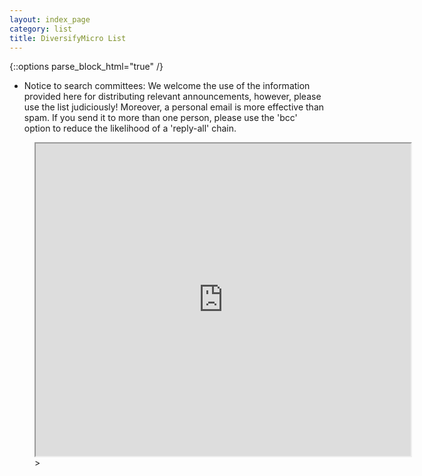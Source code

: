 ```yaml
---
layout: index_page
category: list
title: DiversifyMicro List
---
```


{::options parse_block_html="true" /}

* Notice to search committees: We welcome the use of the information provided here for distributing relevant announcements, however, please use the list judiciously! Moreover, a personal email is more effective than spam. If you send it to more than one person, please use the 'bcc' option to reduce the likelihood of a 'reply-all' chain.

<figure class="video_container">
<iframe src="https://docs.google.com/spreadsheets/d/e/2PACX-1vQKgCquNcxYoYYH24hrqCcjqtTXvmtY8weOJZmWs00JSzvOviXdvpM1FBUey_eLl_P_Ukhvn2097K7o/pubhtml?gid=790534212&amp;single=true&amp;widget=true&amp;headers=false" width=600px height=500px scroll=true></iframe>>
</figure>